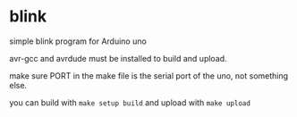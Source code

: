 # blink
simple blink program for Arduino uno

avr-gcc and avrdude must be installed to build and upload.

make sure PORT in the make file is the serial port of the uno, not something else.

you can build with `make setup build` and upload with `make upload`
